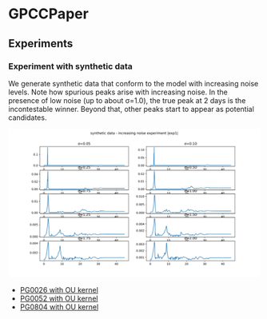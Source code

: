 # GPCCPaper


## Experiments

### Experiment with synthetic data

We generate synthetic data  that conform to the model with increasing noise levels. Note how spurious peaks arise with increasing noise. In the presence of low noise (up to about σ=1.0), the true peak at 2 days is the incontestable winner. Beyond that, other peaks start to appear as potential candidates.

![exp1](plots/Synthetic/exp1_results.svg)


- [PG0026 with OU kernel](https://rawcdn.githack.com/HITS-AIN/GPCCPaper/3adba2f89536eb38ca4dd19119aca6873a80fcd9/plots/PG/pg0026delays.html)
- [PG0052 with OU kernel](https://rawcdn.githack.com/HITS-AIN/GPCCPaper/bd05889026e6c37bf2676056106335e4a54c6edd/plots/PG/pg0052delays.html)
- [PG0804 with OU kernel](https://rawcdn.githack.com/HITS-AIN/GPCCPaper/6426e3dda6027ec066fc41bea2a2b1f989ddd39c/plots/PG/pg0804delays.html)
